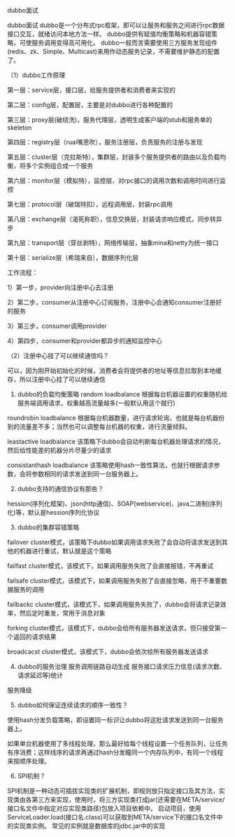 dubbo面试

dubbo面试
dubbo是一个分布式rpc框架，即可以让服务和服务之间进行rpc数据接口交互，就绪访问本地方法一样。
dubbo提供有赋值均衡策略和机器容错策略，可使服务调用变得高可用化。
dubbo一般而言需要使用三方服务发现组件(redis、zk、Simple、Multicast)来用作动态服务记录，不需要维护静态的配置了。

（1）dubbo工作原理

第一层：service层，接口层，给服务提供者和消费者来实现的

第二层：config层，配置层，主要是对dubbo进行各种配置的

第三层：proxy层(破绕洗)，服务代理层，透明生成客户端的stub和服务单的skeleton

第四层：registry层（ruai嘴思吹），服务注册层，负责服务的注册与发现

第五层：cluster层（克拉斯特），集群层，封装多个服务提供者的路由以及负载均衡，将多个实例组合成一个服务

第六层：monitor层（模拟特），监控层，对rpc接口的调用次数和调用时间进行监控

第七层：protocol层（破瑞特扣），远程调用层，封装rpc调用

第八层：exchange层（渴死称职），信息交换层，封装请求响应模式，同步转异步

第九层：transport层（穿丝剥特），网络传输层，抽象mina和netty为统一接口

第十层：serialize层（希瑞来自），数据序列化层

工作流程：

1）第一步，provider向注册中心去注册

2）第二步，consumer从注册中心订阅服务，注册中心会通知consumer注册好的服务

3）第三步，consumer调用provider

4）第四步，consumer和provider都异步的通知监控中心

（2）注册中心挂了可以继续通信吗？

可以，因为刚开始初始化的时候，消费者会将提供者的地址等信息拉取到本地缓存，所以注册中心挂了可以继续通信

1.  dubbo的负载均衡策略
    random loadbalance 根据每台机器设置的权重随机给服务端调用请求，权重越高流量越多(一般默认用这个就行)

roundrobin loadbalance 根据每台机器数量，进行请求轮询，也就是每台机器份到的流量差不多；当然也可以调整每台机器的权重，进行流量倾斜。

leastactive loadbalance 该策略下dubbo会自动判断每台机器处理请求的情况，然后给性能差的机器分片尽量少的请求

consistanthash loadbalance 该策略使用hash一致性算法，也就行根据请求参数，会将参数相同的请求发送到同一台服务器上。

2.  dubbo支持的通信协议有那些？

hession(序列化框架)、json(http通信)、SOAP(webservice)、java二进制(序列化)等，默认是hession序列化协议

3.  dubbo的集群容错策略

failover cluster模式，该策略下dubbo如果调用请求失败了会自动将请求发送到其他的机器进行重试，默认就是这个策略

failfast cluster模式，该模式下，如果调用服务失败了会直接报错，不再重试

failsafe cluster模式，该模式下，如果调用服务失败了会直接忽略，用于不重要数据服务的调用

failbackc cluster模式，该模式下，如果调用服务失败了，dubbo会将请求记录效率，然后定时重发，常用于消息对象

forking cluster模式，该模式下，dubbo会给所有服务器发送请求，但只接受第一个返回的请求结果

broadcacst cluster模式，该模式下，dubbo会依次给所有服务器发送请求

4.  dubbo的服务治理
 服务调用链路自动生成
服务接口请求压力信息(请求次数、请求延迟等)统计

服务降级

5.  dubbo如何保证连续请求的顺序一致性？

使用hash分发负载策略，即设置同一标识让dubbo将这批请求发送到同一台服务器上。

如果单台机器使用了多线程处理，那么最好给每个线程设置一个任务队列，让任务有序消费；这样线序的请求再通过hash分发瞳同一个内存队列中，有同一个线程来按顺序处理。


6. SPI机制？

SPI机制是一种动态可插拔实现类的扩展机制，即规则放只指定接口及其方法，实现类由各第三方来实现，使用时，将三方实现类打成jar(还需要在META/service/接口名文件中指定对应实现类路径)包放入项目依赖中。
启动项目，使用ServiceLoader.load(接口名.class)可以获取到META/service下的接口名文件中的实现类实例。
常见的实例就是数据库的jdbc.jar中的实现